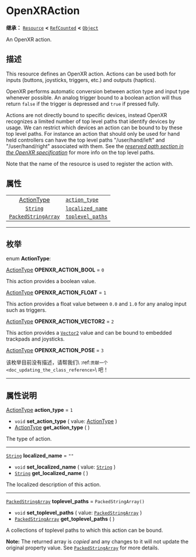 <!-- ⚠ 请勿编辑本文件 ⚠ -->
<!-- 本文档使用脚本从 WeDot 引擎源码仓库生成。 -->
<!-- 生成脚本：https://github.com/WeDot-Engine/WeDot/tree/master/doc/tools/make_md.py； -->
<!-- 原文件：https://github.com/WeDot-Engine/WeDot/tree/master/modules/openxr/doc_classes/OpenXRAction.xml。 -->

<div id="_class_openxraction"></div>

# OpenXRAction

**继承：** [`Resource`](class_resource.md) **<** [`RefCounted`](class_refcounted.md) **<** [`Object`](class_object.md)

An OpenXR action.

## 描述

This resource defines an OpenXR action. Actions can be used both for inputs (buttons, joysticks, triggers, etc.) and outputs (haptics).

OpenXR performs automatic conversion between action type and input type whenever possible. An analog trigger bound to a boolean action will thus return `false` if the trigger is depressed and `true` if pressed fully.

Actions are not directly bound to specific devices, instead OpenXR recognizes a limited number of top level paths that identify devices by usage. We can restrict which devices an action can be bound to by these top level paths. For instance an action that should only be used for hand held controllers can have the top level paths "/user/hand/left" and "/user/hand/right" associated with them. See the [*reserved path section in the OpenXR specification*](https://www.khronos.org/registry/OpenXR/specs/1.0/html/xrspec.html#semantic-path-reserved) for more info on the top level paths.

Note that the name of the resource is used to register the action with.

## 属性

|||
|:-:|:--|
| [ActionType](#enum_openxraction_actiontype)       | [`action_type`](class_openxraction.md#class_openxraction_property_action_type)       | ``1``                   |
| [`String`](class_string.md)                       | [`localized_name`](class_openxraction.md#class_openxraction_property_localized_name) | ``""``                  |
| [`PackedStringArray`](class_packedstringarray.md) | [`toplevel_paths`](class_openxraction.md#class_openxraction_property_toplevel_paths) | ``PackedStringArray()`` |

<!-- rst-class:: classref-section-separator -->

---

## 枚举

<div id="_class_enum_openxraction_actiontype"></div>

enum **ActionType**: <div id="enum_openxraction_actiontype"></div>

<div id="_class_openxraction_constant_openxr_action_bool"></div>

[ActionType](#enum_openxraction_actiontype) **OPENXR_ACTION_BOOL** = ``0``

This action provides a boolean value.

<div id="_class_openxraction_constant_openxr_action_float"></div>

[ActionType](#enum_openxraction_actiontype) **OPENXR_ACTION_FLOAT** = ``1``

This action provides a float value between `0.0` and `1.0` for any analog input such as triggers.

<div id="_class_openxraction_constant_openxr_action_vector2"></div>

[ActionType](#enum_openxraction_actiontype) **OPENXR_ACTION_VECTOR2** = ``2``

This action provides a [`Vector2`](class_vector2.md) value and can be bound to embedded trackpads and joysticks.

<div id="_class_openxraction_constant_openxr_action_pose"></div>

[ActionType](#enum_openxraction_actiontype) **OPENXR_ACTION_POSE** = ``3``

该枚举目前没有描述，请帮我们\ :ref:`贡献一个 <doc_updating_the_class_reference>`\ 吧！



<!-- rst-class:: classref-section-separator -->

---

## 属性说明

<div id="_class_openxraction_property_action_type"></div>

[ActionType](#enum_openxraction_actiontype) **action_type** = ``1`` <div id="class_openxraction_property_action_type"></div>

- `void` **set_action_type** ( value: [ActionType](#enum_openxraction_actiontype) )
- [ActionType](#enum_openxraction_actiontype) **get_action_type** ( )

The type of action.

<!-- rst-class:: classref-item-separator -->

---

<div id="_class_openxraction_property_localized_name"></div>

[`String`](class_string.md) **localized_name** = ``""`` <div id="class_openxraction_property_localized_name"></div>

- `void` **set_localized_name** ( value: [`String`](class_string.md) )
- [`String`](class_string.md) **get_localized_name** ( )

The localized description of this action.

<!-- rst-class:: classref-item-separator -->

---

<div id="_class_openxraction_property_toplevel_paths"></div>

[`PackedStringArray`](class_packedstringarray.md) **toplevel_paths** = ``PackedStringArray()`` <div id="class_openxraction_property_toplevel_paths"></div>

- `void` **set_toplevel_paths** ( value: [`PackedStringArray`](class_packedstringarray.md) )
- [`PackedStringArray`](class_packedstringarray.md) **get_toplevel_paths** ( )

A collections of toplevel paths to which this action can be bound.

**Note:** The returned array is *copied* and any changes to it will not update the original property value. See [`PackedStringArray`](class_packedstringarray.md) for more details.

[^virtual]: 本方法通常需要用户覆盖才能生效。
[^const]: 本方法无副作用，不会修改该实例的任何成员变量。
[^vararg]: 本方法除了能接受在此处描述的参数外，还能够继续接受任意数量的参数。
[^constructor]: 本方法用于构造某个类型。
[^static]: 调用本方法无需实例，可直接使用类名进行调用。
[^operator]: 本方法描述的是使用本类型作为左操作数的有效运算符。
[^bitfield]: 这个值是由下列位标志构成位掩码的整数。
[^void]: 无返回值。

